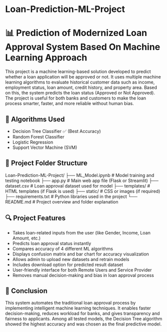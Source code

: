 # Loan-Prediction-ML-Project
# 📊 Prediction of Modernized Loan Approval System Based On Machine Learning Approach

This project is a machine learning-based solution developed to predict whether a loan application will be approved or not. It uses multiple machine learning algorithms to evaluate historical customer data such as income, employment status, loan amount, credit history, and property area. Based on this, the system predicts the loan status (Approved or Not Approved). The project is useful for both banks and customers to make the loan process smarter, faster, and more reliable without human bias.

## 🧠 Algorithms Used
- Decision Tree Classifier ✅ (Best Accuracy)
- Random Forest Classifier
- Logistic Regression
- Support Vector Machine (SVM)

## 📂 Project Folder Structure

Loan-Prediction-ML-Project/
├── ML_Model.ipynb # Model training and testing notebook
├── app.py # Main web app file (Flask or Streamlit)
├── dataset.csv # Loan approval dataset used for model
├── templates/ # HTML templates (if Flask is used)
├── static/ # CSS or images (if required)
├── requirements.txt # Python libraries used in the project
└── README.md # Project overview and folder explanation


## 🔍 Project Features
- Takes loan-related inputs from the user (like Gender, Income, Loan Amount, etc.)
- Predicts loan approval status instantly
- Compares accuracy of 4 different ML algorithms
- Displays confusion matrix and bar chart for accuracy visualization
- Allows admin to upload new datasets and retrain models
- Includes download option for predicted result dataset
- User-friendly interface for both Remote Users and Service Provider
- Removes manual decision-making and bias in loan approval process

## 📌 Conclusion
This system automates the traditional loan approval process by implementing intelligent machine learning techniques. It enables faster decision-making, reduces workload for banks, and gives transparency and fairness to applicants. Among all tested models, the Decision Tree algorithm showed the highest accuracy and was chosen as the final predictive model.
